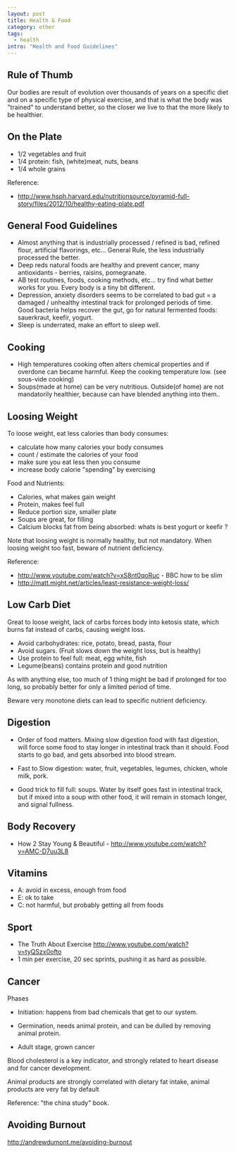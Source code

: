 ```yaml
---
layout: post
title: Health & Food
category: other
tags:
  - health
intro: "Health and Food Guidelines"
---
```



## Rule of Thumb

Our bodies are result of evolution over thousands of years on a specific diet and on a specific type of physical exercise, and that is what the body was "trained" to understand better, so the closer we live to that the more likely to be healthier.

## On the Plate

- 1/2 vegetables and fruit
- 1/4 protein: fish, (white)meat, nuts, beans
- 1/4 whole grains

Reference:

- http://www.hsph.harvard.edu/nutritionsource/pyramid-full-story/files/2012/10/healthy-eating-plate.pdf

## General Food Guidelines 

 - Almost anything that is industrially processed / refined is bad, refined flour, artificial flavorings, etc... General Rule, the less industrially processed the better.
 - Deep reds natural foods are healthy and prevent cancer, many antioxidants - berries, raisins, pomegranate.
 - AB test routines, foods, cooking methods, etc... try find what better works for you. Every body is a tiny bit different.
 - Depression, anxiety disorders seems to be correlated to bad gut = a damaged / unhealthy intestinal track for prolonged periods of time. Good bacteria helps recover the gut, go for natural fermented foods: sauerkraut, keefir, yogurt.
 - Sleep is underrated, make an effort to sleep well.

## Cooking

- High temperatures cooking often alters chemical properties and if overdone can became harmful. Keep the cooking temperature low. (see sous-vide cooking)
- Soups(made at home) can be very nutritious. Outside(of home) are not mandatorily healthier, because can have blended anything into them..

## Loosing Weight

To loose weight, eat less calories than body consumes:

- calculate how many calories your body consumes
- count / estimate the calories of your food
- make sure you eat less then you consume
- increase body calorie "spending" by exercising

Food and Nutrients:

- Calories, what makes gain weight
- Protein, makes feel full
- Reduce portion size, smaller plate
- Soups are great, for filling
- Calcium blocks fat from being absorbed: whats is best yogurt or keefir ?

Note that loosing weight is normally healthy, but not mandatory. When loosing weight too fast, beware of nutrient deficiency.

Reference:

- http://www.youtube.com/watch?v=xS8nt0qoRuc - BBC how to be slim
- http://matt.might.net/articles/least-resistance-weight-loss/

## Low Carb Diet

Great to loose weight, lack of carbs forces body into ketosis state, which burns fat instead of carbs, causing weight loss.

- Avoid carbohydrates: rice, potato, bread, pasta, flour
- Avoid sugars. (Fruit slows down the weight loss, but is healthy)
- Use protein to feel full: meat, egg white, fish
- Legume(beans) contains protein and good nutrition

As with anything else, too much of 1 thing might be bad if prolonged for too long, so probably better for only a limited period of time. 

Beware very monotone diets can lead to specific nutrient deficiency.

## Digestion

- Order of food matters. Mixing slow digestion food with fast digestion, will force some food to stay longer in intestinal track than it should. Food starts to go bad, and gets absorbed into blood stream.

- Fast to Slow digestion: water, fruit, vegetables, legumes, chicken, whole milk, pork.

- Good trick to fill full: soups. Water by itself goes fast in intestinal track, but if mixed into a soup with other food, it will remain in stomach longer, and signal fullness.

## Body Recovery

 - How 2 Stay Young & Beautiful - http://www.youtube.com/watch?v=AMC-D7uu3L8

## Vitamins

 - A: avoid in excess, enough from food
 - E: ok to take
 - C: not harmful, but probably getting all from foods

## Sport

- The Truth About Exercise http://www.youtube.com/watch?v=tyQSzx0ofto
- 1 min per exercise, 20 sec sprints, pushing it as hard as possible.

## Cancer

Phases

- Initiation:  happens from bad chemicals that get to our system.

- Germination, needs animal protein, and can be dulled by removing animal protein.

- Adult stage, grown cancer

Blood cholesterol is a key indicator, and strongly related to heart disease and for cancer development.

Animal products are strongly correlated with dietary fat intake, animal products are very fat by default

Reference: "the china study" book.

## Avoiding Burnout

http://andrewdumont.me/avoiding-burnout
